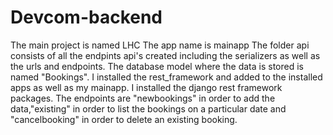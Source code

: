 # Devcom-backend
The main project is named LHC
The app name is mainapp
The folder api consists of all the endpints api's created including the serializers as well as the urls and endpoints.
The database model where the data is stored is named "Bookings".
I installed the rest_framework and added to the installed apps as well as my mainapp.
I installed the django rest framework packages.
The endpoints are "newbookings" in order to add the data,"existing" in order to list the bookings on a particular date and "cancelbooking" in order to delete an existing booking.
